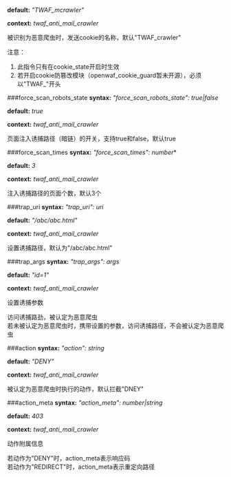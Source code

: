 
**default:** *"TWAF_mcrawler"*

**context:** *twaf_anti_mail_crawler*

被识别为恶意爬虫时，发送cookie的名称，默认"TWAF_crawler"

注意：  
1. 此指令只有在cookie_state开启时生效  
2. 若开启cookie防篡改模块（openwaf_cookie_guard暂未开源），必须以"TWAF_"开头  

###force_scan_robots_state
**syntax:** *"force_scan_robots_state": true|false*

**default:** *true*

**context:** *twaf_anti_mail_crawler*

页面注入诱捕路径（暗链）的开关，支持true和false，默认true

###force_scan_times
**syntax:** *"force_scan_times": number**

**default:** *3*

**context:** *twaf_anti_mail_crawler*

注入诱捕路径的页面个数，默认3个

###trap_uri
**syntax:** *"trap_uri": uri*

**default:** *"/abc/abc.html"*

**context:** *twaf_anti_mail_crawler*

设置诱捕路径，默认为"/abc/abc.html"

###trap_args
**syntax:** *"trap_args": args*

**default:** *"id=1"*

**context:** *twaf_anti_mail_crawler*

设置诱捕参数

访问诱捕路劲，被认定为恶意爬虫  
若未被认定为恶意爬虫时，携带设置的参数，访问诱捕路径，不会被认定为恶意爬虫  

###action
**syntax:** *"action": string*

**default:** *"DENY"*

**context:** *twaf_anti_mail_crawler*

被认定为恶意爬虫时执行的动作，默认拦截"DNEY"

###action_meta
**syntax:** *"action_meta": number|string*

**default:** *403*

**context:** *twaf_anti_mail_crawler*

动作附属信息

若动作为"DENY"时，action_meta表示响应码  
若动作为"REDIRECT"时，action_meta表示重定向路径  


